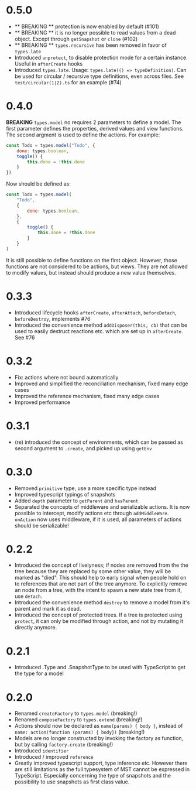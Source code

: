 # 0.5.0

* ** BREAKING ** protection is now enabled by default (#101)
* ** BREAKING ** it is no longer possible to read values from a dead object. Except through `getSnapshot` or `clone` (#102)
* ** BREAKING ** `types.recursive` has been removed in favor of `types.late`
* Introduced `unprotect`, to disable protection mode for a certain instance. Useful in `afterCreate` hooks
* Introduced `types.late`. Usage: `types.late(() => typeDefinition)`. Can be used for circular / recursive type definitions, even across files. See `test/circular(1|2).ts` for an example (#74)

# 0.4.0

**BREAKING** `types.model` no requires 2 parameters to define a model. The first parameter defines the properties, derived values and view functions. The second argment is used to define the actions. For example:

```javascript
const Todo = types.model("Todo", {
    done: types.boolean,
    toggle() {
        this.done = !this.done
    }
})
```

Now should be defined as:

```javascript
const Todo = types.model(
    "Todo",
    {
        done: types.boolean,
    },
    {
        toggle() {
            this.done = !this.done
        }
    }
)
```

It is still possible to define functions on the first object. However, those functions are not considered to be actions, but views. They are not allowed to modify values, but instead should produce a new value themselves.

# 0.3.3

* Introduced lifecycle hooks `afterCreate`, `afterAttach`, `beforeDetach`, `beforeDestroy`, implements #76
* Introduced the convenience method `addDisposer(this, cb)` that can be used to easily destruct reactions etc. which are set up in `afterCreate`. See #76

# 0.3.2

* Fix: actions where not bound automatically
* Improved and simplified the reconciliation mechanism, fixed many edge cases
* Improved the reference mechanism, fixed many edge cases
* Improved performance

# 0.3.1

* (re) introduced the concept of environments, which can be passed as second argument to `.create`, and picked up using `getEnv`

# 0.3.0

* Removed `primitive` type, use a more specific type instead
* Improved typescript typings of snapshots
* Added `depth` parameter to `getParent` and `hasParent`
* Separated the concepts of middleware and serializable actions. It is now possible to intercept, modify actions etc through `addMiddleWare`. `onAction` now uses middleware, if it is used, all parameters of actions should be serializable!

# 0.2.2

* Introduced the concept of livelyness; if nodes are removed from the the tree because they are replaced by some other value, they will be marked as "died". This should help to early signal when people hold on to references that are not part of the tree anymore. To explicitly remove an node from a tree, with the intent to spawn a new state tree from it, use `detach`.
* Introduced the convenience method `destroy` to remove a model from it's parent and mark it as dead.
* Introduced the concept of protected trees. If a tree is protected using `protect`, it can only be modified through action, and not by mutating it directly anymore.

# 0.2.1

* Introduced .Type and .SnapshotType to be used with TypeScript to get the type for a model

# 0.2.0

* Renamed `createFactory` to `types.model` (breaking!)
* Renamed `composeFactory` to `types.extend` (breaking!)
* Actions should now be declared as `name(params) { body }`, instead of `name: action(function (params) { body})` (breaking!)
* Models are no longer constructed by invoking the factory as function, but by calling `factory.create` (breaking!)
* Introduced `identifier`
* Introduced / improved `reference`
* Greatly improved typescript support, type inference etc. However there are still limitations as the full typesystem of MST cannot be expressed in TypeScript. Especially concerning the type of snapshots and the possibility to use snapshots as first class value.